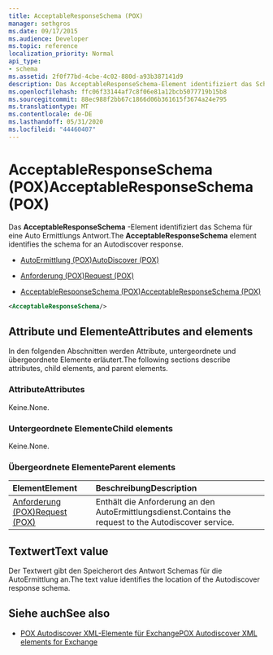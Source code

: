```yaml
---
title: AcceptableResponseSchema (POX)
manager: sethgros
ms.date: 09/17/2015
ms.audience: Developer
ms.topic: reference
localization_priority: Normal
api_type:
- schema
ms.assetid: 2f0f77bd-4cbe-4c02-880d-a93b387141d9
description: Das AcceptableResponseSchema-Element identifiziert das Schema für eine Auto Ermittlungs Antwort.
ms.openlocfilehash: ffc06f33144af7c8f06e81a12bcb5077719b15b8
ms.sourcegitcommit: 88ec988f2bb67c1866d06b361615f3674a24e795
ms.translationtype: MT
ms.contentlocale: de-DE
ms.lasthandoff: 05/31/2020
ms.locfileid: "44460407"
---
```

# <a name="acceptableresponseschema-pox"></a><span data-ttu-id="e9b35-103">AcceptableResponseSchema (POX)</span><span class="sxs-lookup"><span data-stu-id="e9b35-103">AcceptableResponseSchema (POX)</span></span>

<span data-ttu-id="e9b35-104">Das **AcceptableResponseSchema** -Element identifiziert das Schema für eine Auto Ermittlungs Antwort.</span><span class="sxs-lookup"><span data-stu-id="e9b35-104">The **AcceptableResponseSchema** element identifies the schema for an Autodiscover response.</span></span> 
  
- [<span data-ttu-id="e9b35-105">AutoErmittlung (POX)</span><span class="sxs-lookup"><span data-stu-id="e9b35-105">AutoDiscover (POX)</span></span>](autodiscover-pox.md)
  
- [<span data-ttu-id="e9b35-106">Anforderung (POX)</span><span class="sxs-lookup"><span data-stu-id="e9b35-106">Request (POX)</span></span>](request-pox.md)
  
- [<span data-ttu-id="e9b35-107">AcceptableResponseSchema (POX)</span><span class="sxs-lookup"><span data-stu-id="e9b35-107">AcceptableResponseSchema (POX)</span></span>](acceptableresponseschema-pox.md)
  
```xml
<AcceptableResponseSchema/>
```

## <a name="attributes-and-elements"></a><span data-ttu-id="e9b35-108">Attribute und Elemente</span><span class="sxs-lookup"><span data-stu-id="e9b35-108">Attributes and elements</span></span>

<span data-ttu-id="e9b35-109">In den folgenden Abschnitten werden Attribute, untergeordnete und übergeordnete Elemente erläutert.</span><span class="sxs-lookup"><span data-stu-id="e9b35-109">The following sections describe attributes, child elements, and parent elements.</span></span>
  
### <a name="attributes"></a><span data-ttu-id="e9b35-110">Attribute</span><span class="sxs-lookup"><span data-stu-id="e9b35-110">Attributes</span></span>

<span data-ttu-id="e9b35-111">Keine.</span><span class="sxs-lookup"><span data-stu-id="e9b35-111">None.</span></span>
  
### <a name="child-elements"></a><span data-ttu-id="e9b35-112">Untergeordnete Elemente</span><span class="sxs-lookup"><span data-stu-id="e9b35-112">Child elements</span></span>

<span data-ttu-id="e9b35-113">Keine.</span><span class="sxs-lookup"><span data-stu-id="e9b35-113">None.</span></span>
  
### <a name="parent-elements"></a><span data-ttu-id="e9b35-114">Übergeordnete Elemente</span><span class="sxs-lookup"><span data-stu-id="e9b35-114">Parent elements</span></span>

|<span data-ttu-id="e9b35-115">**Element**</span><span class="sxs-lookup"><span data-stu-id="e9b35-115">**Element**</span></span>|<span data-ttu-id="e9b35-116">**Beschreibung**</span><span class="sxs-lookup"><span data-stu-id="e9b35-116">**Description**</span></span>|
|:-----|:-----|
|[<span data-ttu-id="e9b35-117">Anforderung (POX)</span><span class="sxs-lookup"><span data-stu-id="e9b35-117">Request (POX)</span></span>](request-pox.md) <br/> |<span data-ttu-id="e9b35-118">Enthält die Anforderung an den AutoErmittlungsdienst.</span><span class="sxs-lookup"><span data-stu-id="e9b35-118">Contains the request to the Autodiscover service.</span></span>  <br/> |
   
## <a name="text-value"></a><span data-ttu-id="e9b35-119">Textwert</span><span class="sxs-lookup"><span data-stu-id="e9b35-119">Text value</span></span>

<span data-ttu-id="e9b35-120">Der Textwert gibt den Speicherort des Antwort Schemas für die AutoErmittlung an.</span><span class="sxs-lookup"><span data-stu-id="e9b35-120">The text value identifies the location of the Autodiscover response schema.</span></span>
  
## <a name="see-also"></a><span data-ttu-id="e9b35-121">Siehe auch</span><span class="sxs-lookup"><span data-stu-id="e9b35-121">See also</span></span>

- [<span data-ttu-id="e9b35-122">POX Autodiscover XML-Elemente für Exchange</span><span class="sxs-lookup"><span data-stu-id="e9b35-122">POX Autodiscover XML elements for Exchange</span></span>](pox-autodiscover-xml-elements-for-exchange.md)

